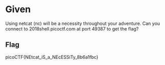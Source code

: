 # Given

Using netcat (nc) will be a necessity throughout your adventure. Can you connect to 2018shell.picoctf.com at port 49387 to get the flag?

## Flag

picoCTF{NEtcat_iS_a_NEcESSiTy_8b6a1fbc}
